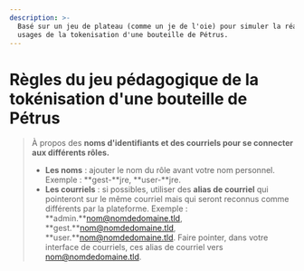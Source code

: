 ```yaml
---
description: >-
  Basé sur un jeu de plateau (comme un je de l'oie) pour simuler la réalité des
  usages de la tokenisation d'une bouteille de Pétrus.
---
```


# Règles du jeu pédagogique de la tokénisation d'une bouteille de Pétrus

> À propos des **noms d'identifiants et des courriels pour se connecter aux différents rôles.**  
> - **Les noms** : ajouter le nom du rôle avant votre nom personnel. Exemple : **gest-**jre, **user-**jre.  
> - **Les courriels** : si possibles, utiliser des **alias de courriel** qui pointeront sur le même courriel mais qui seront reconnus comme différents par la plateforme. Exemple : **admin.**nom@nomdedomaine.tld, **gest.**nom@nomdedomaine.tld, **user.**nom@nomdedomaine.tld. Faire pointer, dans votre interface de courriels, ces alias de courriel vers nom@nomdedomaine.tld.



